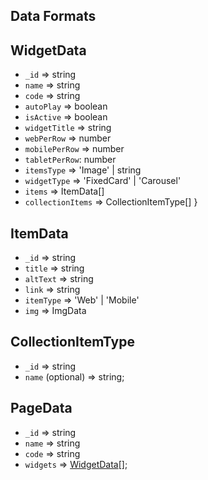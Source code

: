 ## Data Formats

## WidgetData
- `_id` => string
- `name` => string
- `code` => string
- `autoPlay` => boolean
- `isActive` => boolean
- `widgetTitle` => string
- `webPerRow` => number
- `mobilePerRow` => number
- `tabletPerRow`: number
- `itemsType` => 'Image' | string
- `widgetType` => 'FixedCard' | 'Carousel'
- `items` =>  ItemData[]
- `collectionItems` => CollectionItemType[]
}

## ItemData
- `_id` => string
- `title` => string
- `altText` => string
- `link` => string
- `itemType` => 'Web' | 'Mobile'
- `img` => ImgData

## CollectionItemType
- `_id` => string
- `name` (optional) => string;

## PageData
- `_id` => string
- `name` => string
- `code` => string
- `widgets` => [WidgetData](#widgetdata)[];
